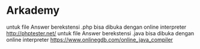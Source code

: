 # Arkademy
untuk file Answer berekstensi .php bisa dibuka dengan online interpreter http://phptester.net/ 
untuk file Answer berekstensi .java bisa dibuka dengan online interpreter https://www.onlinegdb.com/online_java_compiler
